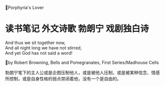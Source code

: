 🔖Porphyria's Lover  
# 读书笔记 外文诗歌 勃朗宁 戏剧独白诗  

And thus we sit together now,  
       And all night long we have not stirred,  
       And yet God has not said a word!  

📎by Robert Browning, Bells and Pomegranates, First Series/Madhouse Cells  

勃朗宁笔下的主人公或是企图压制他人，或是被他人压制，或是被某种信念、情感所控制，或是自身性格的弱点禁闭着他，没有一个是自由的。  
